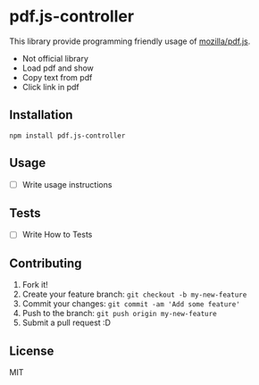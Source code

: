 # pdf.js-controller

This library provide programming friendly usage of [mozilla/pdf.js](https://github.com/mozilla/pdf.js "mozilla/pdf.js").

- Not official library
- Load pdf and show
- Copy text from pdf
- Click link in pdf

## Installation

    npm install pdf.js-controller

## Usage

- [ ] Write usage instructions

## Tests

- [ ] Write How to Tests

## Contributing

1. Fork it!
2. Create your feature branch: `git checkout -b my-new-feature`
3. Commit your changes: `git commit -am 'Add some feature'`
4. Push to the branch: `git push origin my-new-feature`
5. Submit a pull request :D

## License

MIT